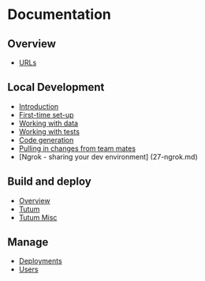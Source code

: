Documentation
=============

Overview
---------------

- [URLs](13-overview-urls.md)

Local Development
-------

- [Introduction](20-local-dev-introduction.md)
- [First-time set-up](21-local-dev-first-time-set-up.md)
- [Working with data](23-local-dev-working-with-data.md)
- [Working with tests](24-local-dev-working-with-tests.md)
- [Code generation](25-local-dev-code-generation.md)
- [Pulling in changes from team mates](26-local-dev-pulling-in-changes-from-team-mates.md)
- [Ngrok - sharing your dev environment] (27-ngrok.md)

Build and deploy
------

- [Overview](50-deploy-overview.md)
- [Tutum](52-deploy-tutum.md)
- [Tutum Misc](52-deploy-tutum.misc.md)

Manage
------

- [Deployments](60-manage-deployments.md)
- [Users](61-manage-users.md)
